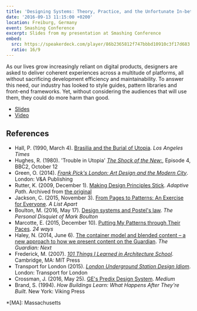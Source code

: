 ```yaml
---
title: 'Designing Systems: Theory, Practice, and the Unfortunate In-between'
date: '2016-09-13 11:15:00 +0200'
location: Freiburg, Germany
event: Smashing Conference
excerpt: Slides from my presentation at Smashing Conference
embed:
  src: https://speakerdeck.com/player/86b2365812f747bbbd10910c3f17d683
  ratio: 16/9
---
```

As our lives grow increasingly reliant on digital products, designers are asked to deliver coherent experiences across a multitude of platforms, all without sacrificing development efficiency and maintainability. To answer this need, our industry has looked to style guides, pattern libraries and front-end frameworks. Yet, without considering the audiences that will use them, they could do more harm than good.

  * [Slides](https://speakerdeck.com/paulrobertlloyd/designing-systems-smashing-conference)
  * [Video](https://vimeo.com/184237467)

## References
  * Hall, P. (1990, March 4). [Brasilia and the Burial of Utopia](http://articles.latimes.com/1990-03-04/books/bk-2454_1_james-holston). <cite>Los Angeles Times</cite>
  * Hughes, R. (1980). 'Trouble in Utopia' <cite>[The Shock of the New:](https://www.youtube.com/video/C04JZsoqs1A)</cite>, Episode 4, BBC2, October 12
  * Green, O. (2014). <cite>[Frank Pick's London: Art Design and the Modern City](http://www.ltmuseumshop.co.uk/gifts-and-souvenirs/books/underground/product/frank-picks-london-art-design-and-the-modern-city.html)</cite>. London: V&A Publishing
  * Rutter, K. (2009, December 1). [Making Design Principles Stick](http://web.archive.org/web/20100318024044/http://www.adaptivepath.com/ideas/essays/archives/001123.php). <cite>Adaptive Path</cite>. Archived from [the original](http://www.adaptivepath.com/ideas/essays/archives/001123.php)
  * Jackson, C. (2015, November 3). [From Pages to Patterns: An Exercise for Everyone](http://alistapart.com/article/from-pages-to-patterns-an-exercise-for-everyone). <cite>A List Apart</cite>
  * Boulton, M. (2016, May 17). [Design systems and Postel's law](http://markboulton.co.uk/journal/design-systems-and-postels-law). <cite>The Personal Disquiet of Mark Boulton</cite>
  * Marcotte, E. (2015, December 10). [Putting My Patterns through Their Paces](https://24ways.org/2015/putting-my-patterns-through-their-paces/). <cite>24 ways</cite>
  * Haley, N. (2014, June 6). [The container model and blended content – a new approach to how we present content on the Guardian](https://24ways.org/2015/putting-my-patterns-through-their-paces/). <cite>The Guardian: Next</cite>
  * Frederick, M. (2007). <cite>[101 Things I Learned in Architecture School](http://101thingsilearned.com/Architecture/101TILArchitecture.html/)</cite>. Cambridge, MA: MIT Press
  * Transport for London (2015). <cite>[London Underground Station Design Idiom](http://content.tfl.gov.uk/station-design-idiom-2.pdf)</cite>. London: Transport for London
  * Crossman, J. (2016, May 25). [GE's Predix Design System](https://medium.com/ge-design/8236d47b0891). <cite>Medium</cite>
  * Brand, S. (1994). <cite>How Buildings Learn: What Happens After They're Built</cite>. New York: Viking Press

*[MA]:  Massachusetts
